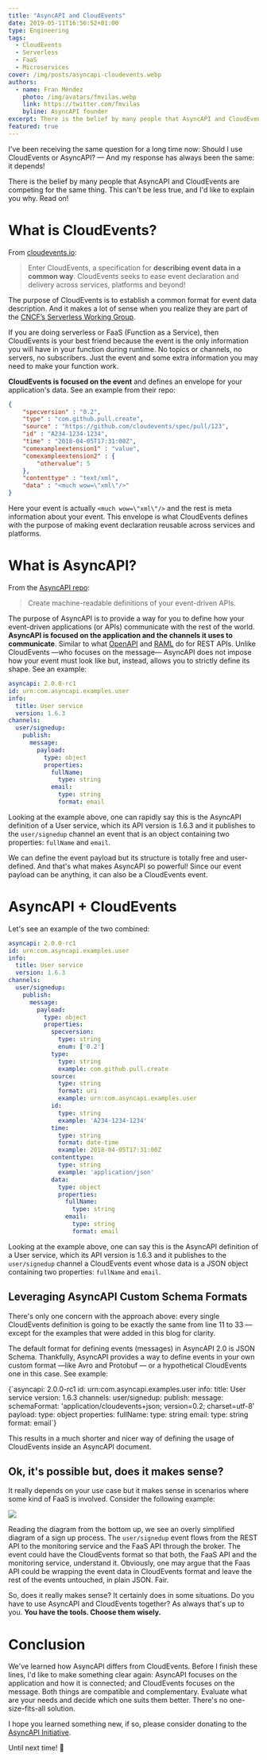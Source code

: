 ```yaml
---
title: "AsyncAPI and CloudEvents"
date: 2019-05-11T16:56:52+01:00
type: Engineering
tags:
  - CloudEvents
  - Serverless
  - FaaS
  - Microservices
cover: /img/posts/asyncapi-cloudevents.webp
authors:
  - name: Fran Méndez
    photo: /img/avatars/fmvilas.webp
    link: https://twitter.com/fmvilas
    byline: AsyncAPI founder
excerpt: There is the belief by many people that AsyncAPI and CloudEvents are competing for the same thing. This can't be less true, and I'd like to explain you why. Read on!
featured: true
---
```


I've been receiving the same question for a long time now: Should I use CloudEvents or AsyncAPI? — And my response has always been the same: it depends!

There is the belief by many people that AsyncAPI and CloudEvents are competing for the same thing. This can't be less true, and I'd like to explain you why. Read on!

# What is CloudEvents?

From [cloudevents.io](https://cloudevents.io):

> Enter CloudEvents, a specification for **describing event data in a common way**. CloudEvents seeks to ease event declaration and delivery across services, platforms and beyond!

The purpose of CloudEvents is to establish a common format for event data description. And it makes a lot of sense when you realize they are part of the [CNCF’s Serverless Working Group](https://github.com/cncf/wg-serverless).

If you are doing serverless or FaaS (Function as a Service), then CloudEvents is your best friend because the event is the only information you will have in your function during runtime. No topics or channels, no servers, no subscribers. Just the event and some extra information you may need to make your function work.

**CloudEvents is focused on the event** and defines an envelope for your application's data. See an example from their repo:

```json
{
    "specversion" : "0.2",
    "type" : "com.github.pull.create",
    "source" : "https://github.com/cloudevents/spec/pull/123",
    "id" : "A234-1234-1234",
    "time" : "2018-04-05T17:31:00Z",
    "comexampleextension1" : "value",
    "comexampleextension2" : {
        "othervalue": 5
    },
    "contenttype" : "text/xml",
    "data" : "<much wow=\"xml\"/>"
}
```

Here your event is actually `<much wow=\"xml\"/>` and the rest is meta information about your event. This envelope is what CloudEvents defines with the purpose of making event declaration reusable across services and platforms.

# What is AsyncAPI?

From the [AsyncAPI repo](https://github.com/asyncapi/asyncapi):

> Create machine-readable definitions of your event-driven APIs.

The purpose of AsyncAPI is to provide a way for you to define how your event-driven applications (or APIs) communicate with the rest of the world. **AsyncAPI is focused on the application and the channels it uses to communicate**. Similar to what [OpenAPI](https://github.com/OAI/OpenAPI-Specification) and [RAML](https://raml.org/) do for REST APIs. Unlike CloudEvents —who focuses on the message— AsyncAPI does not impose how your event must look like but, instead, allows you to strictly define its shape. See an example:

```yaml
asyncapi: 2.0.0-rc1
id: urn:com.asyncapi.examples.user
info:
  title: User service
  version: 1.6.3
channels:
  user/signedup:
    publish:
      message:
        payload:
          type: object
          properties:
            fullName:
              type: string
            email:
              type: string
              format: email
```

Looking at the example above, one can rapidly say this is the AsyncAPI definition of a User service, which its API version is 1.6.3 and it publishes to the `user/signedup` channel an event that is an object containing two properties: `fullName` and `email`.

We can define the event payload but its structure is totally free and user-defined. And that's what makes AsyncAPI so powerful! Since our event payload can be anything, it can also be a CloudEvents event.

# AsyncAPI + CloudEvents

Let's see an example of the two combined:

```yaml
asyncapi: 2.0.0-rc1
id: urn:com.asyncapi.examples.user
info:
  title: User service
  version: 1.6.3
channels:
  user/signedup:
    publish:
      message:
        payload:
          type: object
          properties:
            specversion:
              type: string
              enum: ['0.2']
            type:
              type: string
              example: com.github.pull.create
            source:
              type: string
              format: uri
              example: urn:com.asyncapi.examples.user
            id:
              type: string
              example: 'A234-1234-1234'
            time:
              type: string
              format: date-time
              example: 2018-04-05T17:31:00Z
            contenttype:
              type: string
              example: 'application/json'
            data:
              type: object
              properties:
                fullName:
                  type: string
                email:
                  type: string
                  format: email
```

Looking at the example above, one can say this is the AsyncAPI definition of a User service, which its API version is 1.6.3 and it publishes to the `user/signedup` channel a CloudEvents event whose data is a JSON object containing two properties: `fullName` and `email`.

## Leveraging AsyncAPI Custom Schema Formats

There's only one concern with the approach above: every single CloudEvents definition is going to be exactly the same from line 11 to 33 — except for the examples that were added in this blog for clarity.

The default format for defining events (messages) in AsyncAPI 2.0 is JSON Schema. Thankfully, AsyncAPI provides a way to define events in your own custom format —like Avro and Protobuf — or a hypothetical CloudEvents one in this case. See example:

<CodeBlock highlightedLines={[10]}>
{`asyncapi: 2.0.0-rc1
id: urn:com.asyncapi.examples.user
info:
  title: User service
  version: 1.6.3
channels:
  user/signedup:
    publish:
      message:
        schemaFormat: 'application/cloudevents+json; version=0.2; charset=utf-8'
        payload:
          type: object
          properties:
            fullName:
              type: string
            email:
              type: string
              format: email`}
</CodeBlock>

This results in a much shorter and nicer way of defining the usage of CloudEvents inside an AsyncAPI document.

## Ok, it's possible but, does it makes sense?

It really depends on your use case but it makes sense in scenarios where some kind of FaaS is involved. Consider the following example:

![](/img/diagrams/asyncapi-cloudevents.webp)

Reading the diagram from the bottom up, we see an overly simplified diagram of a sign up process. The `user/signedup` event flows from the REST API to the monitoring service and the FaaS API through the broker. The event could have the CloudEvents format so that both, the FaaS API and the monitoring service, understand it. Obviously, one may argue that the Faas API could be wrapping the event data in CloudEvents format and leave the rest of the events untouched, in plain JSON. Fair.

So, does it really makes sense? It certainly does in some situations. Do you have to use AsyncAPI and CloudEvents together? As always that's up to you. **You have the tools. Choose them wisely.**

# Conclusion

We've learned how AsyncAPI differs from CloudEvents. Before I finish these lines, I'd like to make something clear again: AsyncAPI focuses on the application and how it is connected; and CloudEvents focuses on the message. Both things are compatible and complementary. Evaluate what are your needs and decide which one suits them better. There's no one-size-fits-all solution.

I hope you learned something new, if so, please consider donating to the [AsyncAPI Initiative](https://opencollective.com/asyncapi).

Until next time! 👋